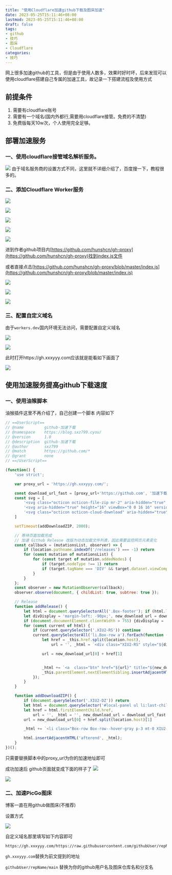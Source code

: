 ```yaml
---
title: "使用Cloudflare加速github下载及图床加速"
date: 2023-05-25T15:11:46+08:00
lastmod: 2023-05-25T15:11:46+08:00
draft: false
tags:
- github
- 技巧
- 图床
- Cloudflare
categories:
- 技巧
---
```


网上很多加速github的工具，但是由于使用人数多，效果时好时坏，后来发现可以使用cloudflare搭建自己专属的加速工具，故记录一下搭建流程及使用方式

<!--more-->

## 前提条件
1. 需要有cloudflare账号
2. 需要有一个域名(国内外都行,需要用cloudflare接管。免费的不清楚)
3. 免费版每天10w次，个人使用完全足够。

## 部署加速服务

### 一、使用cloudflare接管域名解析服务。
![](https://gh.sxz799.online/https://raw.githubusercontent.com/sxz799/tuchuang-blog/main/img/202305/202305251517951.png)
由于域名服务商的设置方式不同，这里就不详细介绍了，百度搜一下，教程很多的。

### 二、添加Cloudflare Worker服务

![](https://gh.sxz799.online/https://raw.githubusercontent.com/sxz799/tuchuang-blog/main/img/202305/202305251521546.png)

![](https://gh.sxz799.online/https://raw.githubusercontent.com/sxz799/tuchuang-blog/main/img/202305/202305251522337.png)

![](https://gh.sxz799.online/https://raw.githubusercontent.com/sxz799/tuchuang-blog/main/img/202305/202305251523218.png)

![](https://gh.sxz799.online/https://raw.githubusercontent.com/sxz799/tuchuang-blog/main/img/202305/202305251524096.png)

![](https://gh.sxz799.online/https://raw.githubusercontent.com/sxz799/tuchuang-blog/main/img/202305/202305251525908.png)

进到作者github项目内[https://github.com/hunshcn/gh-proxy](https://github.com/hunshcn/gh-proxy)找到index.js文件

或者直接点击[https://github.com/hunshcn/gh-proxy/blob/master/index.js](https://github.com/hunshcn/gh-proxy/blob/master/index.js)

![](https://gh.sxz799.online/https://raw.githubusercontent.com/sxz799/tuchuang-blog/main/img/202305/202305251554200.png)

![](https://gh.sxz799.online/https://raw.githubusercontent.com/sxz799/tuchuang-blog/main/img/202305/202305251525908.png)

![](https://gh.sxz799.online/https://raw.githubusercontent.com/sxz799/tuchuang-blog/main/img/202305/202305251530944.png)

### 三、配置自定义域名

由于`workers.dev`国内环境无法访问，需要配置自定义域名

![](https://gh.sxz799.online/https://raw.githubusercontent.com/sxz799/tuchuang-blog/main/img/202305/202305251532003.png)


![](https://gh.sxz799.online/https://raw.githubusercontent.com/sxz799/tuchuang-blog/main/img/202305/202305251535054.png)

此时打开https://gh.xxxyyy.com应该就是能看如下画面了

![](https://gh.sxz799.online/https://raw.githubusercontent.com/sxz799/tuchuang-blog/main/img/202305/202305251537558.png)



## 使用加速服务提高github下载速度

### 一、使用油猴脚本

油猴插件这里不再介绍了，自己创建一个脚本 内容如下
```js
// ==UserScript==
// @name         github-加速下载
// @namespace    https://blog.sxz799.cyou/
// @version      1.0
// @description  github-加速下载
// @author       sxz799
// @match        https://github.com/*
// @grant        none
// ==/UserScript==

(function() {
    'use strict';

    var proxy_url = 'https://gh.xxxyyy.com/';

    const download_url_fast = [proxy_url+'https://github.com', '加速下载', 'Cloudflare CDN加速']
    const svg = [
        '<svg class="octicon octicon-file-zip mr-2" aria-hidden="true" height="16" viewBox="0 0 16 16" version="1.1" width="16" data-view-component="true"><path fill-rule="evenodd" d="M3.5 1.75a.25.25 0 01.25-.25h3a.75.75 0 000 1.5h.5a.75.75 0 000-1.5h2.086a.25.25 0 01.177.073l2.914 2.914a.25.25 0 01.073.177v8.586a.25.25 0 01-.25.25h-.5a.75.75 0 000 1.5h.5A1.75 1.75 0 0014 13.25V4.664c0-.464-.184-.909-.513-1.237L10.573.513A1.75 1.75 0 009.336 0H3.75A1.75 1.75 0 002 1.75v11.5c0 .649.353 1.214.874 1.515a.75.75 0 10.752-1.298.25.25 0 01-.126-.217V1.75zM8.75 3a.75.75 0 000 1.5h.5a.75.75 0 000-1.5h-.5zM6 5.25a.75.75 0 01.75-.75h.5a.75.75 0 010 1.5h-.5A.75.75 0 016 5.25zm2 1.5A.75.75 0 018.75 6h.5a.75.75 0 010 1.5h-.5A.75.75 0 018 6.75zm-1.25.75a.75.75 0 000 1.5h.5a.75.75 0 000-1.5h-.5zM8 9.75A.75.75 0 018.75 9h.5a.75.75 0 010 1.5h-.5A.75.75 0 018 9.75zm-.75.75a1.75 1.75 0 00-1.75 1.75v3c0 .414.336.75.75.75h2.5a.75.75 0 00.75-.75v-3a1.75 1.75 0 00-1.75-1.75h-.5zM7 12.25a.25.25 0 01.25-.25h.5a.25.25 0 01.25.25v2.25H7v-2.25z"></path></svg>',
        '<svg aria-hidden="true" height="16" viewBox="0 0 16 16" version="1.1" width="16" data-view-component="true" class="octicon octicon-copy js-clipboard-copy-icon d-inline-block"><path fill-rule="evenodd" d="M0 6.75C0 5.784.784 5 1.75 5h1.5a.75.75 0 010 1.5h-1.5a.25.25 0 00-.25.25v7.5c0 .138.112.25.25.25h7.5a.25.25 0 00.25-.25v-1.5a.75.75 0 011.5 0v1.5A1.75 1.75 0 019.25 16h-7.5A1.75 1.75 0 010 14.25v-7.5z"></path><path fill-rule="evenodd" d="M5 1.75C5 .784 5.784 0 6.75 0h7.5C15.216 0 16 .784 16 1.75v7.5A1.75 1.75 0 0114.25 11h-7.5A1.75 1.75 0 015 9.25v-7.5zm1.75-.25a.25.25 0 00-.25.25v7.5c0 .138.112.25.25.25h7.5a.25.25 0 00.25-.25v-7.5a.25.25 0 00-.25-.25h-7.5z"></path></svg><svg aria-hidden="true" height="16" viewBox="0 0 16 16" version="1.1" width="16" data-view-component="true" class="octicon octicon-check js-clipboard-check-icon color-fg-success d-inline-block d-sm-none"><path fill-rule="evenodd" d="M13.78 4.22a.75.75 0 010 1.06l-7.25 7.25a.75.75 0 01-1.06 0L2.22 9.28a.75.75 0 011.06-1.06L6 10.94l6.72-6.72a.75.75 0 011.06 0z"></path></svg>',
        '<svg class="octicon octicon-cloud-download" aria-hidden="true" height="16" version="1.1" viewBox="0 0 16 16" width="16"><path d="M9 12h2l-3 3-3-3h2V7h2v5zm3-8c0-.44-.91-3-4.5-3C5.08 1 3 2.92 3 5 1.02 5 0 6.52 0 8c0 1.53 1 3 3 3h3V9.7H3C1.38 9.7 1.3 8.28 1.3 8c0-.17.05-1.7 1.7-1.7h1.3V5c0-1.39 1.56-2.7 3.2-2.7 2.55 0 3.13 1.55 3.2 1.8v1.2H12c.81 0 2.7.22 2.7 2.2 0 2.09-2.25 2.2-2.7 2.2h-2V11h2c2.08 0 4-1.16 4-3.5C16 5.06 14.08 4 12 4z"></path></svg>'
    ]

    setTimeout(addDownloadZIP, 2000);

    // 等待页面加载完成
    // 加速 Github Release 改版为动态加载文件列表，因此需要监控网页元素变化
    const callback = (mutationsList, observer) => {
        if (location.pathname.indexOf('/releases') === -1) return
        for (const mutation of mutationsList) {
            for (const target of mutation.addedNodes) {
                if (target.nodeType !== 1) return
                if (target.tagName === 'DIV' && target.dataset.viewComponent === 'true' && target.classList[0] === 'Box') addRelease();
            }
        }
    };
    const observer = new MutationObserver(callback);
    observer.observe(document, { childList: true, subtree: true });

    // Release
    function addRelease() {
        let html = document.querySelectorAll('.Box-footer'); if (html.length == 0 || location.pathname.indexOf('/releases') == -1) return
        let divDisplay = 'margin-left: -90px;', new_download_url = download_url_fast;
        if (document.documentElement.clientWidth > 755) {divDisplay = 'margin-top: -3px;margin-left: 8px;display: inherit;';}; // 调整小屏幕时的样式
        for (const current of html) {
            if (current.querySelector('.XIU2-RS')) continue
            current.querySelectorAll('li.Box-row a').forEach(function (_this) {
                let href = _this.href.split(location.host),
                    url = '', _html = `<div class="XIU2-RS" style="${divDisplay}">`;

                url = new_download_url[0] + href[1]


                _html += `<a  class="btn" href="${url}" title="${new_download_url[2]}" rel="noreferrer noopener nofollow">${new_download_url[1]}</a>`
                _this.parentElement.nextElementSibling.insertAdjacentHTML('beforeend', _html + '</div>');
            });
        }
    }

    function addDownloadZIP() {
        if (document.querySelector('.XIU2-DZ')) return
        let html = document.querySelector('#local-panel ul li:last-child');if (!html) return
        let href = html.firstElementChild.href,
            url = '', _html = '', new_download_url = download_url_fast;
        url = new_download_url[0] + href.split(location.host)[1]

        _html += `<li class="Box-row Box-row--hover-gray p-3 mt-0 XIU2-DZ"><a class="d-flex flex-items-center color-fg-default text-bold no-underline" rel="noreferrer noopener nofollow" href="${url}" title="${new_download_url[2]}"> ${svg[0]} Download ZIP ${new_download_url[1]}</a></li>`

        html.insertAdjacentHTML('afterend', _html);
    }
})();
```

只需要替换脚本中的proxy_url为你的加速地址即可

成功加速后 github页面就变成下面的样子了
![](https://gh.sxz799.online/https://raw.githubusercontent.com/sxz799/tuchuang-blog/main/img/202305/202305251543704.png)

![](https://gh.sxz799.online/https://raw.githubusercontent.com/sxz799/tuchuang-blog/main/img/202305/202305251546128.png)


### 二、加速PicGo图床

博客一直在用github做图床(不推荐)

设置方式

![](https://gh.sxz799.online/https://raw.githubusercontent.com/sxz799/tuchuang-blog/main/img/202305/202305251548163.png)

自定义域名那里填写如下内容即可
```
https://gh.xxxyyy.com/https://raw.githubusercontent.com/githubUser/repName/main
```

`gh.xxxyyy.com`替换为前文提到的地址

`githubUser/repName/main` 替换为你的github用户名及图床仓库名和分支名